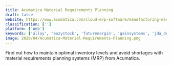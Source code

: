 ```yaml
---
title: Acumatica Material Requirements Planning
draft: false 
website: https://www.acumatica.com/cloud-erp-software/manufacturing-management/material-requirements-planning-mrp/
classification: ['']
platform: ['Web']
keywords: ['alloy', 'eazystock', 'futuremargin', 'gainsystems', 'jda_demand', 'jda_demand_planning', 'netstock', 'skubrain']
image: 2020/04/Acumatica-Material-Requirements-Planning.png
---
```

Find out how to maintain optimal inventory levels and avoid shortages with material requirements planning systems (MRP) from Acumatica.